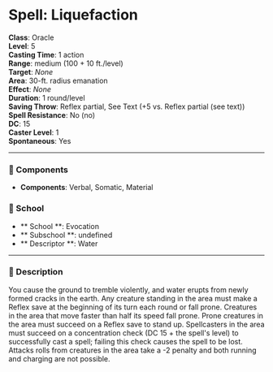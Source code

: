 
# Spell: Liquefaction
**Class**: Oracle  
**Level**: 5  
**Casting Time**: 1 action  
**Range**: medium (100 + 10 ft./level)  
**Target**: _None_  
**Area**: 30-ft. radius emanation  
**Effect**: _None_  
**Duration**: 1 round/level  
**Saving Throw**: Reflex partial, See Text (+5 vs. Reflex partial (see text))  
**Spell Resistance**: No (no)  
**DC**: 15  
**Caster Level**: 1  
**Spontaneous**: Yes

---

### 🔮 Components
- **Components**: Verbal, Somatic, Material

### 🏫 School
- ** School **: Evocation
- ** Subschool **: undefined
- ** Descriptor **: Water
---

### 📜 Description
You cause the ground to tremble violently, and water erupts from newly formed cracks in the earth. Any creature standing in the area must make a Reflex save at the beginning of its turn each round or fall prone. Creatures in the area that move faster than half its speed fall prone. Prone creatures in the area must succeed on a Reflex save to stand up. Spellcasters in the area must succeed on a concentration check (DC 15 + the spell's level) to successfully cast a spell; failing this check causes the spell to be lost. Attacks rolls from creatures in the area take a -2 penalty and both running and charging are not possible.

